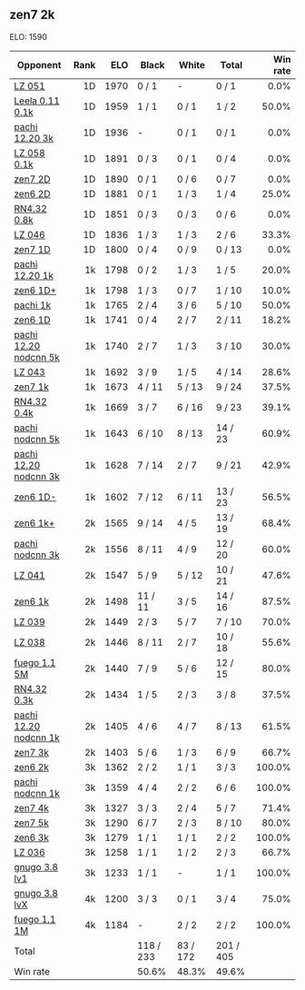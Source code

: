 ## zen7 2k ##

ELO: 1590

Opponent | Rank | ELO | Black | White | Total | Win rate
---------|-----:|----:|-------|-------|-------|-------:
[LZ 051](LZ%20051.md) | 1D | 1970 | 0 / 1 | - | 0 / 1 | 0.0%
[Leela 0.11 0.1k](Leela%200.11%200.1k.md) | 1D | 1959 | 1 / 1 | 0 / 1 | 1 / 2 | 50.0%
[pachi 12.20 3k](pachi%2012.20%203k.md) | 1D | 1936 | - | 0 / 1 | 0 / 1 | 0.0%
[LZ 058 0.1k](LZ%20058%200.1k.md) | 1D | 1891 | 0 / 3 | 0 / 1 | 0 / 4 | 0.0%
[zen7 2D](zen7%202D.md) | 1D | 1890 | 0 / 1 | 0 / 6 | 0 / 7 | 0.0%
[zen6 2D](zen6%202D.md) | 1D | 1881 | 0 / 1 | 1 / 3 | 1 / 4 | 25.0%
[RN4.32 0.8k](RN4.32%200.8k.md) | 1D | 1851 | 0 / 3 | 0 / 3 | 0 / 6 | 0.0%
[LZ 046](LZ%20046.md) | 1D | 1836 | 1 / 3 | 1 / 3 | 2 / 6 | 33.3%
[zen7 1D](zen7%201D.md) | 1D | 1800 | 0 / 4 | 0 / 9 | 0 / 13 | 0.0%
[pachi 12.20 1k](pachi%2012.20%201k.md) | 1k | 1798 | 0 / 2 | 1 / 3 | 1 / 5 | 20.0%
[zen6 1D+](zen6%201D+.md) | 1k | 1798 | 1 / 3 | 0 / 7 | 1 / 10 | 10.0%
[pachi 1k](pachi%201k.md) | 1k | 1765 | 2 / 4 | 3 / 6 | 5 / 10 | 50.0%
[zen6 1D](zen6%201D.md) | 1k | 1741 | 0 / 4 | 2 / 7 | 2 / 11 | 18.2%
[pachi 12.20 nodcnn 5k](pachi%2012.20%20nodcnn%205k.md) | 1k | 1740 | 2 / 7 | 1 / 3 | 3 / 10 | 30.0%
[LZ 043](LZ%20043.md) | 1k | 1692 | 3 / 9 | 1 / 5 | 4 / 14 | 28.6%
[zen7 1k](zen7%201k.md) | 1k | 1673 | 4 / 11 | 5 / 13 | 9 / 24 | 37.5%
[RN4.32 0.4k](RN4.32%200.4k.md) | 1k | 1669 | 3 / 7 | 6 / 16 | 9 / 23 | 39.1%
[pachi nodcnn 5k](pachi%20nodcnn%205k.md) | 1k | 1643 | 6 / 10 | 8 / 13 | 14 / 23 | 60.9%
[pachi 12.20 nodcnn 3k](pachi%2012.20%20nodcnn%203k.md) | 1k | 1628 | 7 / 14 | 2 / 7 | 9 / 21 | 42.9%
[zen6 1D-](zen6%201D-.md) | 1k | 1602 | 7 / 12 | 6 / 11 | 13 / 23 | 56.5%
[zen6 1k+](zen6%201k+.md) | 2k | 1565 | 9 / 14 | 4 / 5 | 13 / 19 | 68.4%
[pachi nodcnn 3k](pachi%20nodcnn%203k.md) | 2k | 1556 | 8 / 11 | 4 / 9 | 12 / 20 | 60.0%
[LZ 041](LZ%20041.md) | 2k | 1547 | 5 / 9 | 5 / 12 | 10 / 21 | 47.6%
[zen6 1k](zen6%201k.md) | 2k | 1498 | 11 / 11 | 3 / 5 | 14 / 16 | 87.5%
[LZ 039](LZ%20039.md) | 2k | 1449 | 2 / 3 | 5 / 7 | 7 / 10 | 70.0%
[LZ 038](LZ%20038.md) | 2k | 1446 | 8 / 11 | 2 / 7 | 10 / 18 | 55.6%
[fuego 1.1 5M](fuego%201.1%205M.md) | 2k | 1440 | 7 / 9 | 5 / 6 | 12 / 15 | 80.0%
[RN4.32 0.3k](RN4.32%200.3k.md) | 2k | 1434 | 1 / 5 | 2 / 3 | 3 / 8 | 37.5%
[pachi 12.20 nodcnn 1k](pachi%2012.20%20nodcnn%201k.md) | 2k | 1405 | 4 / 6 | 4 / 7 | 8 / 13 | 61.5%
[zen7 3k](zen7%203k.md) | 2k | 1403 | 5 / 6 | 1 / 3 | 6 / 9 | 66.7%
[zen6 2k](zen6%202k.md) | 3k | 1362 | 2 / 2 | 1 / 1 | 3 / 3 | 100.0%
[pachi nodcnn 1k](pachi%20nodcnn%201k.md) | 3k | 1359 | 4 / 4 | 2 / 2 | 6 / 6 | 100.0%
[zen7 4k](zen7%204k.md) | 3k | 1327 | 3 / 3 | 2 / 4 | 5 / 7 | 71.4%
[zen7 5k](zen7%205k.md) | 3k | 1290 | 6 / 7 | 2 / 3 | 8 / 10 | 80.0%
[zen6 3k](zen6%203k.md) | 3k | 1279 | 1 / 1 | 1 / 1 | 2 / 2 | 100.0%
[LZ 036](LZ%20036.md) | 3k | 1258 | 1 / 1 | 1 / 2 | 2 / 3 | 66.7%
[gnugo 3.8 lv1](gnugo%203.8%20lv1.md) | 3k | 1233 | 1 / 1 | - | 1 / 1 | 100.0%
[gnugo 3.8 lvX](gnugo%203.8%20lvX.md) | 4k | 1200 | 3 / 3 | 0 / 1 | 3 / 4 | 75.0%
[fuego 1.1 1M](fuego%201.1%201M.md) | 4k | 1184 | - | 2 / 2 | 2 / 2 | 100.0%
Total | | | 118 / 233 | 83 / 172 | 201 / 405 | 
Win rate| | | 50.6% | 48.3% | 49.6% | 
